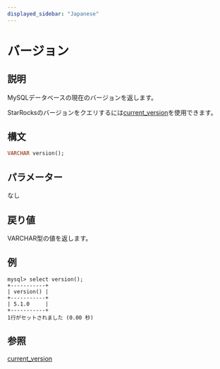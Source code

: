 ```yaml
---
displayed_sidebar: "Japanese"
---
```


# バージョン

## 説明

MySQLデータベースの現在のバージョンを返します。

StarRocksのバージョンをクエリするには[current_version](current_version.md)を使用できます。

## 構文

```Haskell
VARCHAR version();
```

## パラメーター

なし

## 戻り値

VARCHAR型の値を返します。

## 例

```Plain Text
mysql> select version();
+-----------+
| version() |
+-----------+
| 5.1.0     |
+-----------+
1行がセットされました (0.00 秒)
```

## 参照

[current_version](../utility-functions/current_version.md)
